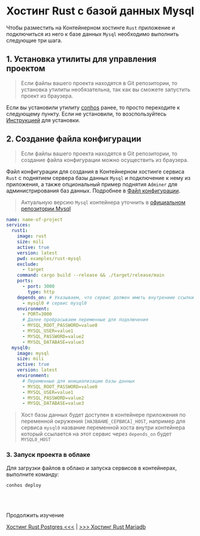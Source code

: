 # Хостинг Rust с базой данных Mysql

Чтобы разместить на Контейнерном хостинге `Rust` приложение и подключиться из него к базе данных `Mysql` необходимо выполнить следующие три шага.

## 1. Установка утилиты для управления проектом

> Если файлы вашего проекта находятся в Git репозитории, то установка утилиты необязательна, так как вы сможете запустить проект из браузера.

Если вы установили утилиту [conhos](https://www.npmjs.com/package/conhos) ранее, то просто переходите к следующему пункту. Если не установили, то возспользуйтесь [Инструкцией](./GettingStarted.md) для установки.

## 2. Создание файла конфигурации

> Если файлы вашего проекта находятся в Git репозитории, то создание файла конфигурации можно осуществить из браузера.

Файл конфигурации для создания в Контейнерном хостинге сервиса `Rust` с поднятием сервера базы данных `Mysql` и подключение к нему из приложения, а также опциональный пример поднятия `Adminer` для администрирования баз данных. Подробнее в [Файл конфигурации](./ConfigFile.md#пример_файла_конфигурации).

> Актуальную версию `Mysql` контейнера уточнить в [официальном репозитории Mysql](https://hub.docker.com/_/mysql/tags)

```yml
name: name-of-project
services:
  rust1:
    image: rust
    size: mili
    active: true
    version: latest
    pwd: examples/rust-mysql
    exclude:
      - target
    command: cargo build --release && ./target/release/main
    ports:
      - port: 3000
        type: http
    depends_on: # Указываем, что сервис должен иметь внутрениие ссылки на
      - mysql0 # сервис mysql0
    environment:
      - PORT=3000
      # Далее пробрасываем переменные для подключения
      - MYSQL_ROOT_PASSWORD=value0
      - MYSQL_USER=value1
      - MYSQL_PASSWORD=value2
      - MYSQL_DATABASE=value3
  mysql0:
    image: mysql
    size: mili
    active: true
    version: latest
    environment:
      # Переменные для инициализации базы данных
      - MYSQL_ROOT_PASSWORD=value0
      - MYSQL_USER=value1
      - MYSQL_PASSWORD=value2
      - MYSQL_DATABASE=value3
```

> Хост базы данных будет доступен в контейнере приложения по переменной окружения `[НАЗВАНИЕ_СЕРВИСА]_HOST`, например для сервиса `mysql0` название переменной хоста внутри контейнера который ссылается на этот сервис через `depends_on` будет `MYSQL0_HOST`

### 3. Запуск проекта в облаке

Для загрузки файлов в облако и запуска сервисов в контейнерах, выполните команду:

```sh
conhos deploy
```

<div style="margin-top: 4rem;"></div>

Продолжить изучение

[Хостинг Rust Postgres <<<](./HostingRustPostgres.md) | [>>> Хостинг Rust Mariadb](./HostingRustMariadb.md)
